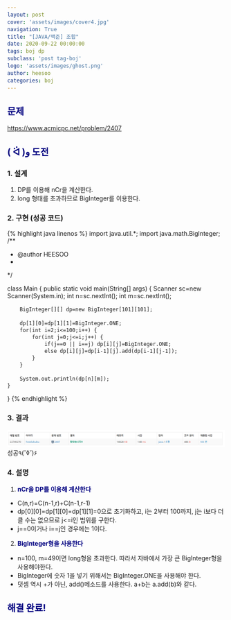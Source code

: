 ```yaml
---
layout: post
cover: 'assets/images/cover4.jpg'
navigation: True
title: "[JAVA/백준] 조합"
date: 2020-09-22 00:00:00
tags: boj dp
subclass: 'post tag-boj'
logo: 'assets/images/ghost.png'
author: heesoo
categories: boj
---
```

## <span style="color:navy">문제</span>
<https://www.acmicpc.net/problem/2407>

## <span style="color:navy">( ᐛ )و 도전</span>

### 1. 설계
1. DP를 이용해 nCr을 계산한다.
2. long 형태를 초과하므로 BigInteger를 이용한다.

### 2. 구현 (성공 코드)
{% highlight java linenos %}
import java.util.*;
import java.math.BigInteger;
/**
 * @author HEESOO
 *
 */

class Main {
	public static void main(String[] args) {
		Scanner sc=new Scanner(System.in);
		int n=sc.nextInt();
		int m=sc.nextInt();
		
		BigInteger[][] dp=new BigInteger[101][101];
		
		dp[1][0]=dp[1][1]=BigInteger.ONE;
		for(int i=2;i<=100;i++) {
			for(int j=0;j<=i;j++) {
				if(j==0 || i==j) dp[i][j]=BigInteger.ONE;
				else dp[i][j]=dp[i-1][j].add(dp[i-1][j-1]);
			}
		}
		
		System.out.println(dp[n][m]);
	}
	

}
{% endhighlight %}

### 3. 결과
![실행결과](./assets/images/200922_5.PNG)
성공٩(˘◊˘)۶  

### 4. 설명
1. **<span style="color:navy">nCr을 DP를 이용해 계산한다</span>**  
- C(n,r)=C(n-1,r)+C(n-1,r-1)
- dp[0][0]=dp[1][0]=dp[1][1]=0으로 초기화하고, i는 2부터 100까지, j는 i보다 더 클 수는 없으므로 j<=i인 범위를 구한다.
- j==0이거나 i==j인 경우에는 1이다.

2. **<span style="color:navy">BigInteger형을 사용한다</span>** 
- n=100, m=49이면 long형을 초과한다. 따라서 자바에서 가장 큰 BigInteger형을 사용해야한다.
- BigInteger에 숫자 1을 넣기 위해서는 BigInteger.ONE을 사용해야 한다.
- 덧셈 역시 +가 아닌, add()메소드를 사용한다. a+b는 a.add(b)와 같다.  

## <span style="color:navy">해결 완료!</span>
